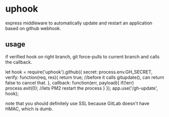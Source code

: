# uphook

express middleware to automatically update and restart an application based on github webhook.

## usage
if verified hook on right branch, git force-pulls to current branch and calls the callback.

  let hook = require('uphook').github({
    secret: process.env.GH_SECRET,
    verify: function(req, res){
      return true;
      //before it calls gitupdate(), can return false to cancel that.
    },
    callback: function(err, payload){
      if(!err)
        process.exit(0); //lets PM2 restart the process
    }
  });
  app.use('/gh-update', hook);

note that you should definitely use SSL because GitLab doesn't have HMAC, which is dumb.
